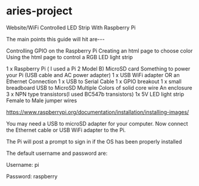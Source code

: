 # aries-project
Website/WiFi Controlled LED Strip With Raspberry Pi

The main points this guide will hit are---

Controlling GPIO on the Raspberry Pi
Creating an html page to choose color 
Using the html page to control a RGB LED light strip

1 x Raspberry Pi ( I used a Pi 2 Model B)
MicroSD card
Something to power your Pi (USB cable and AC power adapter)
1 x USB WiFi adapter OR an Ethernet Connection
1 x USB to Serial Cable 
1 x GPIO breakout
1 x small breadboard 
USB to MicroSD 
Multiple Colors of solid core wire
An enclosure
3 x NPN type transistors(I used BC547b transistors)
1x 5V LED light strip
Female to Male jumper wires 


https://www.raspberrypi.org/documentation/installation/installing-images/

You may need a USB to microSD adapter for your computer.
Now connect the Ethernet cable or USB WiFi adapter to the Pi.

The Pi will post a prompt to sign in if the OS has been properly installed

The default username and password are:

Username: pi

Password: raspberry

